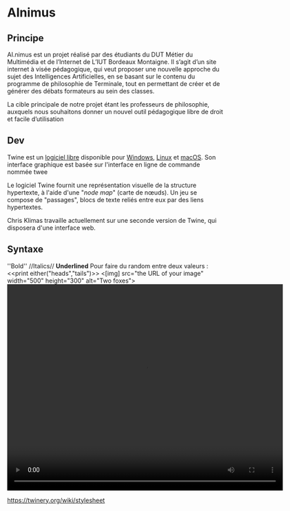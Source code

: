 # AInimus

## Principe

AI.nimus est un projet réalisé par des étudiants du DUT Métier du Multimédia et de l’Internet de L’IUT Bordeaux Montaigne. Il s’agit d’un site internet à visée pédagogique, qui veut proposer une nouvelle approche du sujet des Intelligences Artificielles, en se basant sur le contenu du programme de philosophie de Terminale, tout en permettant de créer et de générer des débats formateurs au sein des classes.

La cible principale de notre projet étant les professeurs de philosophie, auxquels nous souhaitons donner un nouvel outil pédagogique libre de droit et facile d’utilisation

## Dev
Twine est un [logiciel libre](https://fr.wikipedia.org/wiki/Logiciel_libre "Logiciel libre") disponible pour [Windows](https://fr.wikipedia.org/wiki/Microsoft_Windows "Microsoft Windows"), [Linux](https://fr.wikipedia.org/wiki/Linux "Linux") et [macOS](https://fr.wikipedia.org/wiki/MacOS "MacOS"). Son interface graphique est basée sur l'interface en ligne de commande nommée twee

Le logiciel Twine fournit une représentation visuelle de la structure hypertexte, à l'aide d'une "_node map_" (carte de nœuds). Un jeu se compose de "passages", blocs de texte reliés entre eux par des liens hypertextes.

Chris Klimas travaille actuellement sur une seconde version de Twine, qui disposera d'une interface web.

## Syntaxe
''Bold''
//Italics//
__Underlined__
Pour faire du random entre deux valeurs : <<print either("heads","tails")>>
<[img] src="the URL of your image" width="500" height="300" alt="Two foxes">
<video src="the URL of your video" width="640" height="480"></video>
<audio src="the URL of your sound effect" autoplay>





https://twinery.org/wiki/stylesheet
